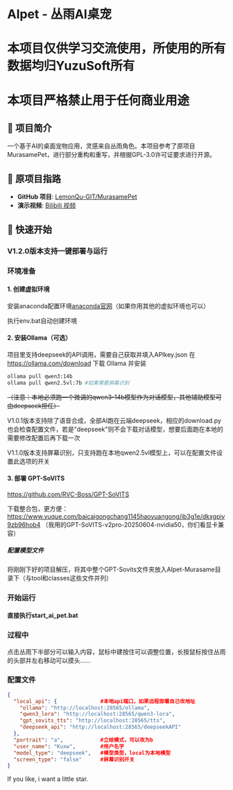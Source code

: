 # AIpet - 丛雨AI桌宠

# 本项目仅供学习交流使用，所使用的所有数据均归YuzuSoft所有
# 本项目严格禁止用于任何商业用途

## 📖 项目简介

一个基于AI的桌面宠物应用，灵感来自丛雨角色。本项目参考了原项目MurasamePet，进行部分重构和重写，并根据GPL-3.0许可证要求进行开源。


## 🔗 原项目指路

- **GitHub 项目**: [LemonQu-GIT/MurasamePet](https://github.com/LemonQu-GIT/MurasamePet?tab=readme-ov-file)
- **演示视频**: [Bilibili 视频](https://www.bilibili.com/video/BV1vjeGzfE1w)

## 🚀 快速开始
### V1.2.0版本支持一键部署与运行
### 环境准备

#### 1. 创建虚拟环境
安装anaconda配置环境[anaconda官网](https://www.anaconda.com/download)（如果你用其他的虚拟环境也可以）

执行env.bat自动创建环境


#### 2. 安装Ollama（可选）
项目里支持deepseek的API调用，需要自己获取并填入APIkey.json
在 https://ollama.com/download 下载 Ollama 并安装
```bash
ollama pull qwen3:14b
ollama pull qwen2.5vl:7b #如果需要屏幕识别
```
~~（注意：本地必须跑一个微调的qwen3-14b模型作为对话模型，其他辅助模型可由deepseek担任）~~

V1.0.1版本支持除了语音合成，全部AI跑在云端deepseek，相应的download.py也会检查配置文件，若是"deepseek"则不会下载对话模型，想要后面跑在本地的需要修改配置后再下载一次

V1.1.0版本支持屏幕识别，只支持跑在本地qwen2.5vl模型上，可以在配置文件设置此选项的开关


#### 3. 部署 GPT-SoVITS
https://github.com/RVC-Boss/GPT-SoVITS

下载整合包，更方便：https://www.yuque.com/baicaigongchang1145haoyuangong/ib3g1e/dkxgpiy9zb96hob4
（我用的GPT-SoVITS-v2pro-20250604-nvidia50，你们看显卡兼容）
##### 配置模型文件
将刚刚下好的项目解压，将其中整个GPT-Sovits文件夹放入AIpet-Murasame目录下（与tool和classes这些文件并列）

### 开始运行

#### 直接执行start_ai_pet.bat

### 过程中
点击丛雨下半部分可以输入内容，鼠标中建按住可以调整位置，长按鼠标按住丛雨的头部并左右移动可以摸头……

### 配置文件
``` json
{
  "local_api": {              #本地api端口，如果远程部署自己改地址
    "ollama": "http://localhost:28565/ollama",
    "qwen3_lora": "http://localhost:28565/qwen3-lora",
    "gpt_sovits_tts": "http://localhost:28565/tts",
    "deepseek_api": "http://localhost:28565/deepseekAPI"
  },
  "portrait": "a",            #立绘模式，可以改为b
  "user_name": "Kuxw",        #用户名字
  "model_type": "deepseek",   #模型类型，local为本地模型
  "screen_type": "false"      #屏幕识别开关
}
```

If you like, i want a little star.
